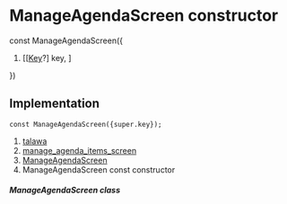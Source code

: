 
<div>

# ManageAgendaScreen constructor

</div>


const ManageAgendaScreen({

1.  [[[Key](https://api.flutter.dev/flutter/foundation/Key-class.md)?]
    key, ]

})



## Implementation

``` language-dart
const ManageAgendaScreen({super.key});
```







1.  [talawa](../../index.md)
2.  [manage_agenda_items_screen](../../views_after_auth_screens_events_manage_agenda_items_screen/)
3.  [ManageAgendaScreen](../../views_after_auth_screens_events_manage_agenda_items_screen/ManageAgendaScreen-class.md)
4.  ManageAgendaScreen const constructor

##### ManageAgendaScreen class







